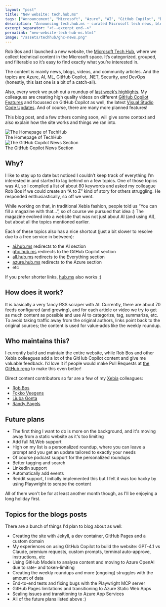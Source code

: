```yaml
---
layout: "post"
title: "New website: tech.hub.ms"
tags: ["Announcement", "Microsoft", "Azure", "AI", "GitHub Copilot", "DevOps", "Developer Tools", "Site Launch", "Roundups"]
description: "Announcing tech.hub.ms — curated Microsoft tech news, blogs, and videos with AI-powered categorization, tagging, and summaries, plus weekly roundups."
excerpt_separator: "<!--excerpt_end-->"
permalink: "new-website-tech-hub-ms.html"
image: "/assets/techhub/ghc-news.png"
---
```


Rob Bos and I launched a new website, the [Microsoft Tech Hub](https://tech.hub.ms), where we collect technical content in the Microsoft space. It’s categorized, grouped, and filterable so it’s easy to find exactly what you’re interested in.

The content is mainly news, blogs, videos, and community articles. And the topics are Azure, AI, ML, GitHub Copilot, .NET, Security, and DevOps (honestly, this last one is a bit of a catch-all).

Also, every week we push out a roundup of [last week’s highlights](https://hub.ms/2025-08-25-Weekly-AI-and-Tech-News-Roundup.html). My colleagues are creating high quality videos on different [GitHub Copilot Features](https://hub.ms/github-copilot/features.html) and focussed on GitHub Copilot as well, the latest [Visual Studio Code Updates](https://hub.ms/github-copilot/vscode-updates.html). And of course, there are many more planned features!<!--excerpt_end-->

This blog post, and a few others coming soon, will give some context and also explain how the site works and things we ran into.

<div class="image-gallery">
  <div class="image-item">
    <img src="{{ "/assets/techhub/homepage.png" | relative_url }}" alt="The Homepage of TechHub">
    <div class="image-caption">The Homepage of TechHub</div>
  </div>
  <div class="image-item">
    <img src="{{ "/assets/techhub/ghc-news.png" | relative_url }}" alt="The GitHub Copilot News Section">
    <div class="image-caption">The GitHub Copilot News Section</div>
  </div>
</div>

## Why?

I like to stay up to date but noticed I couldn’t keep track of everything I’m interested in and started to lag behind on a few topics. One of those topics was AI, so I compiled a list of about 80 keywords and asked my colleague Rob Bos if we could create an “A to Z” kind of story for others struggling. He responded enthusiastically, so off we went.

While working on that, in traditional Xebia fashion, people told us “You can fill a magazine with that…”, so of course we pursued that idea :) The magazine evolved into a website that was not just about AI (and using AI), but about all the topics mentioned earlier.

Each of these topics also has a nice shortcut (just a bit slower to resolve due to a free service in between):

- [ai.hub.ms](https://ai.hub.ms) redirects to the AI section
- [ghc.hub.ms](https://ghc.hub.ms) redirects to the GitHub Copilot section
- [all.hub.ms](https://all.hub.ms) redirects to the Everything section
- [azure.hub.ms](https://azure.hub.ms) redirects to the Azure section
- etc

If you prefer shorter links, [hub.ms](https://hub.ms) also works ;)

## How does it work?

It is basically a very fancy RSS scraper with AI. Currently, there are about 70 feeds configured (and growing), and for each article or video we try to get as much content as possible and use AI to categorize, tag, summarize, etc. To avoid taking traffic away from the original authors, links point back to the original sources; the content is used for value‑adds like the weekly roundup.

## Who maintains this?

I currently build and maintain the entire website, while Rob Bos and other Xebia colleagues add a lot of the GitHub Copilot content and give me valuable feedback. I’d love it if people would make Pull Requests at [the GitHub repo](https://github.com/techhubms/techhub) to make this even better!

Direct content contributors so far are a few of my [Xebia](https://xebia.com) colleagues:

- [Rob Bos](https://github.com/rajbos)
- [Fokko Veegens](https://github.com/FokkoVeegens)
- [Liuba Gonta](https://github.com/liubchigo)
- [Randy Pagels](https://github.com/PagelsR)

## Future plans

- The first thing I want to do is more on the background, and it's moving away from a static website as it's too limiting
- Add full NLWeb support
- High on my list is a personalized roundup, where you can leave a prompt and you get an update tailored to exactly your needs
- Of course podcast support for the personalized roundups
- Better tagging and search
- LinkedIn support
- Automatically add events
- Reddit support, I initially implemented this but I felt it was too hacky by using Playwright to scrape the content

All of them won't be for at least another month though, as I'll be enjoying a long holiday first.

## Topics for the blogs posts

There are a bunch of things I'd plan to blog about as well:

- Creating the site with Jekyll, a dev container, GitHub Pages and a custom domain
- My experiences on using GitHub Copilot to build the website: GPT-4.1 vs Claude, premium requests, custom prompts, terminal auto-approve, instructions, etc
- Using GitHub Models to analyze content and moving to Azure OpenAI due to rate- and token-limiting
- Creating the weekly roundups and more (ongoing) struggles with the amount of data
- End-to-end tests and fixing bugs with the Playwright MCP server
- GitHub Pages limitations and transitioning to Azure Static Web Apps
- Scaling issues and transitioning to Azure App Services
- All of the future plans listed above :)
